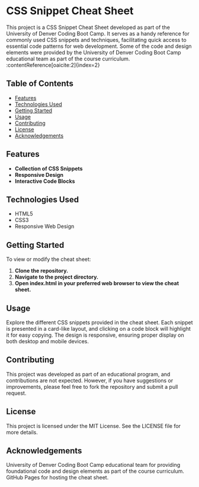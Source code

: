# CSS Snippet Cheat Sheet

This project is a CSS Snippet Cheat Sheet developed as part of the University of Denver Coding Boot Camp. It serves as a handy reference for commonly used CSS snippets and techniques, facilitating quick access to essential code patterns for web development. Some of the code and design elements were provided by the University of Denver Coding Boot Camp educational team as part of the course curriculum.&#8203;:contentReference[oaicite:2]{index=2}

## Table of Contents

- [Features](#features)
- [Technologies Used](#technologies-used)
- [Getting Started](#getting-started)
- [Usage](#usage)
- [Contributing](#contributing)
- [License](#license)
- [Acknowledgements](#acknowledgements)

## Features

- **Collection of CSS Snippets**
- **Responsive Design**
- **Interactive Code Blocks**

## Technologies Used

- HTML5
- CSS3
- Responsive Web Design

## Getting Started

To view or modify the cheat sheet:

1. **Clone the repository.**
2. **Navigate to the project directory.**
3. **Open index.html in your preferred web browser to view the cheat sheet.**


## Usage
Explore the different CSS snippets provided in the cheat sheet. Each snippet is presented in a card-like layout, and clicking on a code block will highlight it for easy copying. The design is responsive, ensuring proper display on both desktop and mobile devices.​

## Contributing
This project was developed as part of an educational program, and contributions are not expected. However, if you have suggestions or improvements, please feel free to fork the repository and submit a pull request.​

## License
This project is licensed under the MIT License. See the LICENSE file for more details.​

## Acknowledgements
University of Denver Coding Boot Camp educational team for providing foundational code and design elements as part of the course curriculum.​
GitHub Pages for hosting the cheat sheet.
